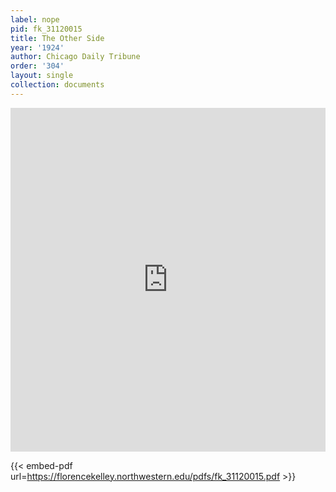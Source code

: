 ```yaml
---
label: nope
pid: fk_31120015
title: The Other Side
year: '1924'
author: Chicago Daily Tribune
order: '304'
layout: single
collection: documents
---
```

<iframe src="https://northwestern.app.box.com/embed/s/25xjncdx1y2au90p5dtbv3cddozf5zum?sortColumn=date&view=list" width="100%" height="550" frameborder="0" allowfullscreen webkitallowfullscreen msallowfullscreen></iframe>


{{< embed-pdf url=https://florencekelley.northwestern.edu/pdfs/fk_31120015.pdf >}}